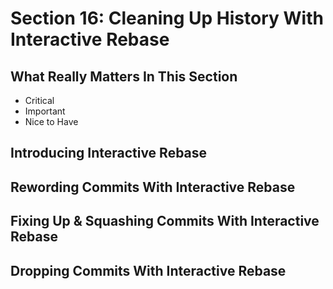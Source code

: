 # Section 16: Cleaning Up History With Interactive Rebase

## What Really Matters In This Section
- Critical 
- Important 
- Nice to Have

## Introducing Interactive Rebase

## Rewording Commits With Interactive Rebase

## Fixing Up & Squashing Commits With Interactive Rebase

## Dropping Commits With Interactive Rebase
